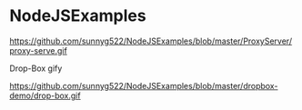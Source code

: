 # NodeJSExamples
https://github.com/sunnyg522/NodeJSExamples/blob/master/ProxyServer/proxy-serve.gif

Drop-Box gify

https://github.com/sunnyg522/NodeJSExamples/blob/master/dropbox-demo/drop-box.gif
